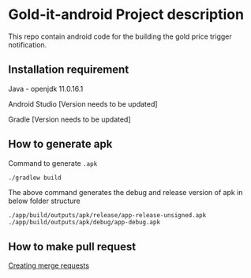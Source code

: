 # Gold-it-android Project description

This repo contain android code for the building the gold price trigger notification.

## Installation requirement

Java - openjdk 11.0.16.1

Android Studio [Version needs to be updated]

Gradle [Version needs to be updated]

## How to generate apk
Command to generate `.apk`
```bash
./gradlew build
```
The above command generates the debug and release version of apk in below folder structure
```
./app/build/outputs/apk/release/app-release-unsigned.apk
./app/build/outputs/apk/debug/app-debug.apk
```

## How to make pull request

[Creating merge requests](https://docs.gitlab.com/ee/user/project/merge_requests/creating_merge_requests.html)
